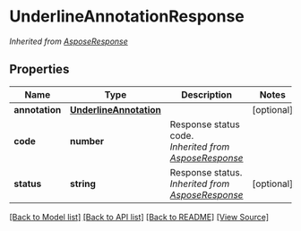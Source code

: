 ﻿# UnderlineAnnotationResponse


*Inherited from [AsposeResponse](AsposeResponse.md)*
## Properties
Name | Type | Description | Notes
------------ | ------------- | ------------- | -------------
**annotation** | [**UnderlineAnnotation**](UnderlineAnnotation.md) |  | [optional]
**code** | **number** | Response status code.<br />*Inherited from [AsposeResponse](AsposeResponse.md)* | 
**status** | **string** | Response status.<br />*Inherited from [AsposeResponse](AsposeResponse.md)* | [optional]

[[Back to Model list]](../README.md#documentation-for-models) [[Back to API list]](../README.md#documentation-for-api-endpoints) [[Back to README]](../README.md) [[View Source]](../src/models/underlineAnnotationResponse.ts)

